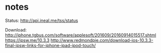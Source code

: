 # notes
Status:
http://api.ineal.me/tss/status

Download:
http://iphone.tgbus.com/software/applesoft/201609/20160914015517.shtml
https://ipsw.me/10.3.3
http://www.redmondpie.com/download-ios-10.3.3-final-ipsw-links-for-iphone-ipad-ipod-touch/
